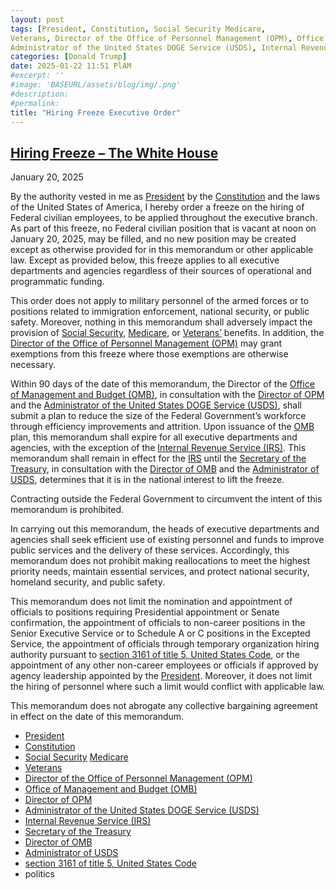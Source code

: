 ```yaml
---
layout: post
tags: [President, Constitution, Social Security Medicare, 
Veterans, Director of the Office of Personnel Management (OPM), Office of Management and Budget (OMB), Director of OPM, 
Administrator of the United States DOGE Service (USDS), Internal Revenue Service (IRS), Secretary of the Treasury, Director of OMB, Administrator of USDS, section 3161 of title 5, United States Code, politics]
categories: [Donald Trump]
date: 2025-01-22 11:51 PlAM
#excerpt: ''
#image: 'BASEURL/assets/blog/img/.png'
#description:
#permalink:
title: "Hiring Freeze Executive Order"
---
```



## [Hiring Freeze – The White House](https://www.whitehouse.gov/presidential-actions/2025/01/hiring-freeze/)

January 20, 2025

By the authority vested in me as [President](https://www.whitehouse.gov/) by the [Constitution](https://constitution.congress.gov/) and the laws of the United States of America, I hereby order a freeze on the hiring of Federal civilian employees, to be applied throughout the executive branch.  As part of this freeze, no Federal civilian position that is vacant at noon on January 20, 2025, may be filled, and no new position may be created except as otherwise provided for in this memorandum or other applicable law.  Except as provided below, this freeze applies to all executive departments and agencies regardless of their sources of operational and programmatic funding.

This order does not apply to military personnel of the armed forces or to positions related to immigration enforcement, national security, or public safety.  Moreover, nothing in this memorandum shall adversely impact the provision of [Social Security](https://www.ssa.gov/), [Medicare](https://www.medicare.gov/), or [Veterans’](https://www.va.gov/) benefits.  In addition, the [Director of the Office of Personnel Management (OPM)](https://www.opm.gov/) may grant exemptions from this freeze where those exemptions are otherwise necessary.

Within 90 days of the date of this memorandum, the Director of the [Office of Management and Budget (OMB)](https://www.whitehouse.gov/omb/), in consultation with the [Director of OPM](https://www.opm.gov/) and the [Administrator of the United States DOGE Service (USDS)](https://www.usds.gov/), shall submit a plan to reduce the size of the Federal Government’s workforce through efficiency improvements and attrition.  Upon issuance of the [OMB](https://www.whitehouse.gov/omb/) plan, this memorandum shall expire for all executive departments and agencies, with the exception of the [Internal Revenue Service (IRS)](https://www.irs.gov/).  This memorandum shall remain in effect for the [IRS](https://www.irs.gov/) until the [Secretary of the Treasury](https://home.treasury.gov/), in consultation with the [Director of OMB](https://www.whitehouse.gov/omb/) and the [Administrator of USDS](https://www.usds.gov/), determines that it is in the national interest to lift the freeze.

Contracting outside the Federal Government to circumvent the intent of this memorandum is prohibited.

In carrying out this memorandum, the heads of executive departments and agencies shall seek efficient use of existing personnel and funds to improve public services and the delivery of these services.  Accordingly, this memorandum does not prohibit making reallocations to meet the highest priority needs, maintain essential services, and protect national security, homeland security, and public safety.

This memorandum does not limit the nomination and appointment of officials to positions requiring Presidential appointment or Senate confirmation, the appointment of officials to non-career positions in the Senior Executive Service or to Schedule A or C positions in the Excepted Service, the appointment of officials through temporary organization hiring authority pursuant to [section 3161 of title 5, United States Code](https://uscode.house.gov/view.xhtml?req=(title:5%20section:3161%20edition:prelim)), or the appointment of any other non-career employees or officials if approved by agency leadership appointed by the [President](https://www.whitehouse.gov/).  Moreover, it does not limit the hiring of personnel where such a limit would conflict with applicable law.

This memorandum does not abrogate any collective bargaining agreement in effect on the date of this memorandum.

- [President](https://www.whitehouse.gov/)
- [Constitution](https://constitution.congress.gov/)
- [Social Security](https://www.ssa.gov/) [Medicare](https://www.medicare.gov/)
- [Veterans](https://www.va.gov/)
- [Director of the Office of Personnel Management (OPM)](https://www.opm.gov/)
- [Office of Management and Budget (OMB)](https://www.whitehouse.gov/omb/)
- [Director of OPM](https://www.opm.gov/)
- [Administrator of the United States DOGE Service (USDS)](https://www.usds.gov/)
- [Internal Revenue Service (IRS)](https://www.irs.gov/)
- [Secretary of the Treasury](https://home.treasury.gov/)
- [Director of OMB](https://www.whitehouse.gov/omb/)
- [Administrator of USDS](https://www.usds.gov/)
- [section 3161 of title 5, United States Code](https://uscode.house.gov/view.xhtml?req=(title:5%20section:3161%20edition:prelim))
- politics 